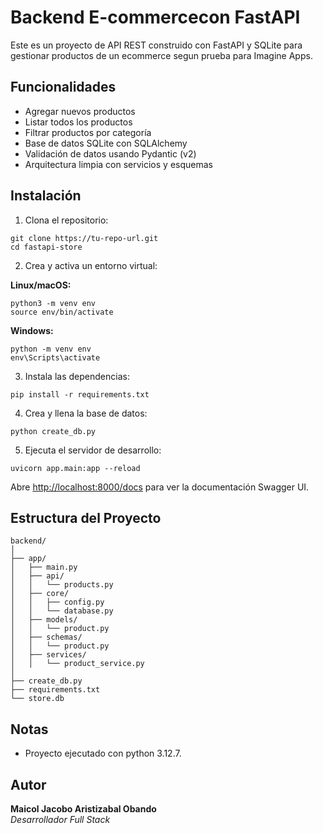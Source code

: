 
# Backend E-commercecon FastAPI

Este es un proyecto de API REST construido con FastAPI y SQLite para gestionar productos de un ecommerce segun  prueba para Imagine Apps.

## Funcionalidades

- Agregar nuevos productos
- Listar todos los productos
- Filtrar productos por categoría
- Base de datos SQLite con SQLAlchemy
- Validación de datos usando Pydantic (v2)
- Arquitectura limpia con servicios y esquemas

## Instalación

1. Clona el repositorio:

```
git clone https://tu-repo-url.git
cd fastapi-store
```

2. Crea y activa un entorno virtual:

**Linux/macOS:**
```
python3 -m venv env
source env/bin/activate
```

**Windows:**
```
python -m venv env
env\Scripts\activate
```

3. Instala las dependencias:

```
pip install -r requirements.txt
```

4. Crea y llena la base de datos:

```
python create_db.py
```

5. Ejecuta el servidor de desarrollo:

```
uvicorn app.main:app --reload
```

Abre [http://localhost:8000/docs](http://localhost:8000/docs) para ver la documentación Swagger UI.

## Estructura del Proyecto

```
backend/
│
├── app/
│   ├── main.py
│   ├── api/
│   │   └── products.py
│   ├── core/
│   │   ├── config.py
│   │   └── database.py
│   ├── models/
│   │   └── product.py
│   ├── schemas/
│   │   └── product.py
│   ├── services/
│   │   └── product_service.py
│
├── create_db.py
├── requirements.txt
└── store.db
```

## Notas

- Proyecto ejecutado con python 3.12.7.

## Autor

**Maicol Jacobo Aristizabal Obando**  
_Desarrollador Full Stack_
